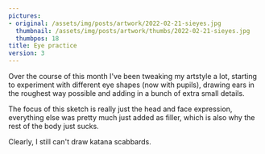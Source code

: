 ```yaml
---
pictures:
- original: /assets/img/posts/artwork/2022-02-21-sieyes.jpg
  thumbnail: /assets/img/posts/artwork/thumbs/2022-02-21-sieyes.jpg
  thumbpos: 18
title: Eye practice
version: 3
---
```

Over the course of this month I've been tweaking my artstyle a lot, starting to experiment with different eye shapes (now with pupils), drawing ears in the roughest way possible and adding in a bunch of extra small details.

The focus of this sketch is really just the head and face expression, everything else was pretty much just added as filler, which is also why the rest of the body just sucks.

Clearly, I still can't draw katana scabbards.
